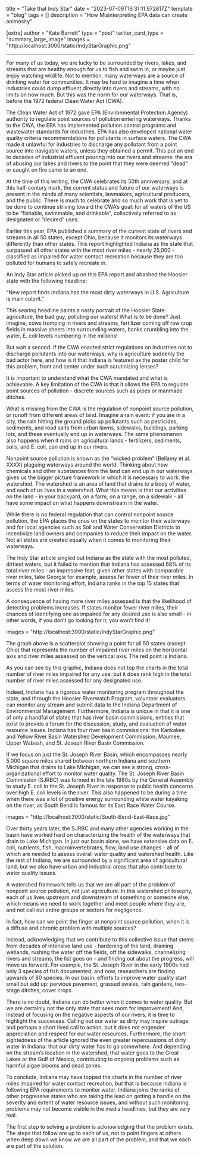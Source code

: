 title = "Take that Indy Star"
date = "2023-07-09T16:31:11.972817Z"
template = "blog"
tags = []
description = "How Misinterpreting EPA data can create animosity"

[extra]
author = "Kate Barrett"
type = "post"
twitter_card_type = "summary_large_image" 
images = "http://localhost:3000/static/IndyStarGraphic.png"

---

<!-- Ideally, for SEO there should be an image after the first paragraph or two -->

For many of us today, we are lucky to be surrounded by rivers, lakes, and streams that are healthy enough for us to fish and swim in, or maybe just enjoy watching wildlife. Not to mention, many waterways are a source of drinking water for communities. It may be hard to imagine a time when industries could dump effluent directly into rivers and streams, with no limits on how much. But this was the norm for our waterways. That is, before the 1972 federal Clean Water Act (CWA).

The Clean Water Act of 1972 gave EPA (Environmental Protection Agency) authority to regulate point sources of pollution entering waterways. Thanks to the CWA, the EPA has implemented pollution control programs and wastewater standards for industries. EPA has also developed national water quality criteria recommendations for pollutants in surface waters. The CWA made it unlawful for industries to discharge any pollutant from a point source into navigable waters, unless they obtained a permit. This put an end to decades of industrial effluent pouring into our rivers and streams: the era of abusing our lakes and rivers to the point that they were deemed “dead” or caught on fire came to an end.

At the time of this writing, the CWA celebrates its 50th anniversary, and at this half-century mark, the current status and future of our waterways is present in the minds of many scientists, lawmakers, agricultural producers, and the public. There is much to celebrate and so much work that is yet to be done to continue striving toward the CWA’s goal: for all waters of the US to be “fishable, swimmable, and drinkable”, collectively referred to as designated or “desired” uses. 

Earlier this year, EPA published a summary of the current state of rivers and streams in all 50 states, except Ohio, because it monitors its waterways differently than other states. This report highlighted Indiana as the state that surpassed all other states with the most river miles - nearly 25,000 -  classified as impaired for water contact recreation because they are too polluted for humans to safely recreate in. 

An Indy Star article picked up on this EPA report and abashed the Hoosier state with the following headline:

“New report finds Indiana has the most dirty waterways in U.S. Agriculture is main culprit.”

This searing headline paints a nasty portrait of the Hoosier State: agriculture, the bad guy, polluting our waters! What is to be done? Just imagine, cows tromping in rivers and streams, fertilizer coming off row crop fields in massive sheets into surrounding waters, banks crumbling into the water, E. coli levels numbering in the millions!

But wait a second: If the CWA enacted strict regulations on industries not to discharge pollutants into our waterways, why is agriculture suddenly the bad actor here, and how is it that Indiana is featured as the poster child for this problem, front and center under such scrutinizing lenses? 

It is important to understand what the CWA mandated and what is achievable. A key limitation of the CWA is that it allows the EPA to regulate point sources of pollution - discrete sources such as pipes or manmade ditches. 

What is missing from the CWA is the regulation of nonpoint source pollution, or runoff from different areas of land. Imagine a rain event: if you are in a city, the rain hitting the ground picks up pollutants such as pesticides, sediments, and road salts from urban lawns, sidewalks, buildings, parking lots, and these eventually end up in waterways. The same phenomenon also happens when it rains on agricultural lands - fertilizers, sediments, soils, and E. coli, can end up in our rivers.

Nonpoint source pollution is known as the “wicked problem” (Bellamy et al. XXXX) plaguing waterways around the world. Thinking about how chemicals and other substances from the land can end up in our waterways gives us the bigger picture framework in which it is necessary to work: the watershed. The watershed is an area of land that drains to a body of water, and each of us lives in a watershed. What this means is that our activities on the land - in your backyard, on a farm, on a range, on a sidewalk - all have some impact on what happens downstream in the water.

While there is no federal regulation that can control nonpoint source pollution, the EPA places the onus on the states to monitor their waterways and for local agencies such as Soil and Water Conservation Districts to incentivize land owners and companies to reduce their impact on the water. Not all states are created equally when it comes to monitoring their waterways.

The Indy Star article singled out Indiana as the state with the most polluted, dirtiest waters, but it failed to mention that Indiana has assessed 68% of its total river miles - an impressive feat, given other states with comparable river miles, take Georgia for example, assess far fewer of their river miles. In terms of water monitoring effort, Indiana ranks in the top 15 states that assess the most river miles.

A consequence of having more river miles assessed is that the likelihood of detecting problems increases. If states monitor fewer river miles, their chances of identifying one as impaired for any desired use is also small - in other words, if you don’t go looking for it, you won’t find it!

images = "http://localhost:3000/static/IndyStarGraphic.png"

The graph above is a scatterplot showing a point for all 50 states (except Ohio) that represents the number of impaired river miles on the horizontal axis and river miles assessed on the vertical axis. The red point is Indiana. 

As you can see by this graphic, Indiana does not top the charts in the total number of river miles impaired for any use, but it does rank high in the total number of river miles assessed for any designated use.

Indeed, Indiana has a rigorous water monitoring program throughout the state, and through the Hoosier Riverwatch Program, volunteer evaluators can monitor any stream and submit data to the Indiana Department of Environmental Management. Furthermore, Indiana is unique in that it is one of only a handful of states that has river basin commissions, entities that exist to provide a forum for the discussion, study, and evaluation of water resource issues. Indiana has four river basin commissions: the Kankakee and Yellow River Basin Watershed Development Commission, Maumee, Upper Wabash, and St. Joseph River Basin Commission. 

If we focus on just the St. Joseph River Basin, which encompasses nearly 5,000 square miles shared between northern Indiana and southern Michigan that drains to Lake Michigan, we can see a strong, cross-organizational effort to monitor water quality. The St. Joseph River Basin Commission (SJRBC) was formed in the late 1980s by the General Assembly to study E. coli in the St. Joseph River in response to public health concerns over high E. coli levels in the river. This also happened to be during a time when there was a lot of positive energy surrounding white water kayaking on the river, as South Bend is famous for its East Race Water Course.

images = "http://localhost:3000/static/South-Bend-East-Race.jpg"

Over thirty years later, the SJRBC and many other agencies working in the basin have worked hard on characterizing the health of the waterways that drain to Lake Michigan. In just our basin alone, we have extensive data on E. coli, nutrients, fish, macroinvertebrates, flow, land use changes - all of which are needed to assess overall water quality and watershed health. Like the rest of Indiana, we are surrounded by a significant area of agricultural land, but we also have urban and industrial areas that also contribute to water quality issues.

A watershed framework tells us that we are all part of the problem of nonpoint source pollution, not just agriculture. In this watershed philosophy, each of us lives upstream and downstream of something or someone else, which means we need to work together and meet people where they are, and not call out entire groups or sectors for negligence. 

In fact, how can we point the finger at nonpoint source pollution, when it is a diffuse and chronic problem with multiple sources?

Instead, acknowledging that we contribute to this collective issue that stems from decades of intensive land use - hardening of the land, draining wetlands, rushing the water off the fields, off the sidewalks, channelizing rivers and streams, the list goes on - and finding out about the progress, will move us forward. For example, the St. Joseph River in the early 1900s had only 3 species of fish documented, and now, researchers are finding upwards of 80 species. In our basin, efforts to improve water quality start small but add up: pervious pavement, grassed swales, rain gardens, two-stage ditches, cover crops.

There is no doubt, Indiana can do better when it comes to water quality. But we are certainly not the only state that sees room for improvement! And, instead of focusing on the negative aspects of our rivers, it is time to highlight the successes. Calling out our water as dirty may inspire outrage and perhaps a short lived call to action, but it does not engender appreciation and respect for our water resources. Furthermore, the short-sightedness of the article ignored the even greater repercussions of dirty water in Indiana: that our dirty water has to go somewhere. And depending on the stream’s location in the watershed, that water goes to the Great Lakes or the Gulf of Mexico, contributing to ongoing problems such as harmful algae blooms and dead zones.

To conclude, Indiana may have topped the charts in the number of river miles impaired for water contact recreation, but that is because Indiana is following EPA requirements to monitor water. Indiana joins the ranks of other progressive states who are taking the lead on getting a handle on the severity and extent of water resource issues, and without such monitoring, problems may not become visible in the media headlines, but they are very real. 

The first step to solving a problem is acknowledging that the problem exists. The steps that follow are up to each of us, not to point fingers at others when deep down we know we are all part of the problem, and that we each are part of the solution.



